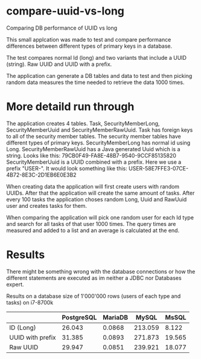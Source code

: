 # compare-uuid-vs-long

Comparing DB performance of UUID vs long

This small applcation was made to test and compare performance differences between different 
types of primary keys in a database. 

The test compares normal Id (long) and two variants that include a UUID (string).
Raw UUID and UUID with a prefix.

The application can generate a DB tables and data to test and then picking random data measures the
time needed to retrieve the data 1000 times.

# More detaild run through

The application creates 4 tables. Task, SecurityMemberLong, SecurityMemberUuid and SecurityMemberRawUuid.
Task has foreign keys to all of the security member tables.
The security member tables have different types of primary keys.
SecurityMemberLong has normal id using Long.
SecurityMemberRawUuid has a Java generated Uuid which is a string. Looks like this: 79CB0F49-FA8E-48B7-9540-9CCF85135820
SecurityMemberUuid is a UUID combined with a prefix. Here we use a prefix "USER-". 
It would look something like this: USER-58E7FFE3-07CE-4B72-8E3C-2D1EB6E0E3B2

When creating data the application will first create users with random UUIDs.
After that the application will create the same amount of tasks.
After every 100 tasks the application choses random Long, Uuid and RawUuid user and creates tasks for them.

When comparing the application will pick one random user for each Id type and search for all tasks of that user 1000 times.
The query times are measured and added to a list and an average is calculated at the end.

# Results

There might be something wrong with the database connections or how the different statements are executed
as im neither a JDBC nor Databases expert.

Results on a database size of 1'000'000 rows (users of each type and tasks) on i7-8700k

|                  | PostgreSQL | MariaDB | MySQL   | MsSQL  |
|------------------|------------|---------|---------|--------|
| ID (Long)        | 26.043     |  0.0868 | 213.059 | 8.122  |
| UUID with prefix | 31.385     |  0.0893 | 271.873 | 19.565 |
| Raw UUID         | 29.947     |  0.0851 | 239.921 | 18.077 |
